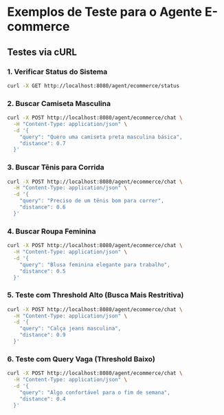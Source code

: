 # Exemplos de Teste para o Agente E-commerce

## Testes via cURL

### 1. Verificar Status do Sistema
```bash
curl -X GET http://localhost:8080/agent/ecommerce/status
```

### 2. Buscar Camiseta Masculina
```bash
curl -X POST http://localhost:8080/agent/ecommerce/chat \
  -H "Content-Type: application/json" \
  -d '{
    "query": "Quero uma camiseta preta masculina básica",
    "distance": 0.7
  }'
```

### 3. Buscar Tênis para Corrida
```bash
curl -X POST http://localhost:8080/agent/ecommerce/chat \
  -H "Content-Type: application/json" \
  -d '{
    "query": "Preciso de um tênis bom para correr",
    "distance": 0.6
  }'
```

### 4. Buscar Roupa Feminina
```bash
curl -X POST http://localhost:8080/agent/ecommerce/chat \
  -H "Content-Type: application/json" \
  -d '{
    "query": "Blusa feminina elegante para trabalho",
    "distance": 0.5
  }'
```

### 5. Teste com Threshold Alto (Busca Mais Restritiva)
```bash
curl -X POST http://localhost:8080/agent/ecommerce/chat \
  -H "Content-Type: application/json" \
  -d '{
    "query": "Calça jeans masculina",
    "distance": 0.9
  }'
```

### 6. Teste com Query Vaga (Threshold Baixo)
```bash
curl -X POST http://localhost:8080/agent/ecommerce/chat \
  -H "Content-Type: application/json" \
  -d '{
    "query": "Algo confortável para o fim de semana",
    "distance": 0.4
  }'
```
